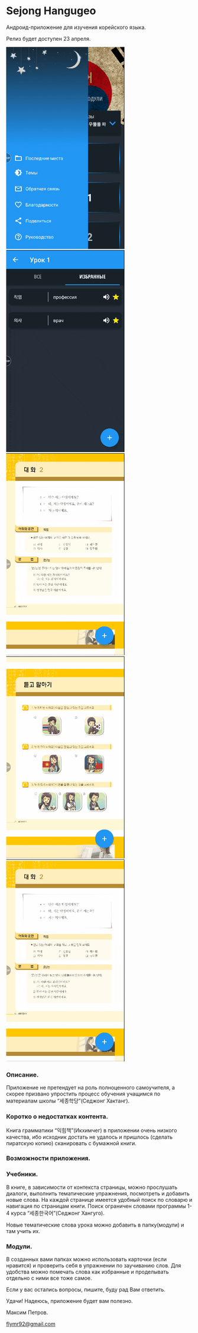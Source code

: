# Sejong Hangugeo

Андроид-приложение для изучения корейского языка.

Релиз будет доступен 23 апреля.

![Image alt](https://github.com/flymr/SejongHangugeo/blob/master/app/screenshots/1.gif) ![Image alt](https://github.com/flymr/SejongHangugeo/blob/master/app/screenshots/2.gif) ![Image alt](https://github.com/flymr/SejongHangugeo/blob/master/app/screenshots/3.gif) ![Image alt](https://github.com/flymr/SejongHangugeo/blob/master/app/screenshots/4.gif) ![Image alt](https://github.com/flymr/SejongHangugeo/blob/master/app/screenshots/5.gif)

### Описание.

Приложение не претендует на роль полноценного самоучителя, а скорее призвано упростить процесс обучения учащимся по материалам школы “세종학당”(Седжонг Хактанг).

### Коротко о недостатках контента.

Книга грамматики “익힘책”(Икхимчег) в приложении очень низкого качества, ибо исходник достать не удалось и пришлось  (сделать пиратскую копию) сканировать с бумажной книги.

### Возможности приложения.

### Учебники. 

В книге, в зависимости от контекста страницы, можно прослушать диалоги, выполнить тематические упражнения, посмотреть и добавить новые слова. На каждой странице имеется удобный поиск по словарю и навигация по страницам книги. Поиск ограничен словами программы 1-4 курса “세종한국어”(Седжонг Хангуго).

Новые тематические слова урока можно добавить в папку(модули) и там учить их.

### Модули.

В созданных вами папках можно использовать карточки (если нравится) и проверить себя в упражнении по заучиванию слов. Для удобства можно помечать слова как избранные и проделывать отдельно с ними все тоже самое.

Если у вас остались вопросы, пишите, буду рад Вам ответить.

Удачи! Надеюсь, приложение будет вам полезно.

Максим Петров.

flymr92@gmail.com

